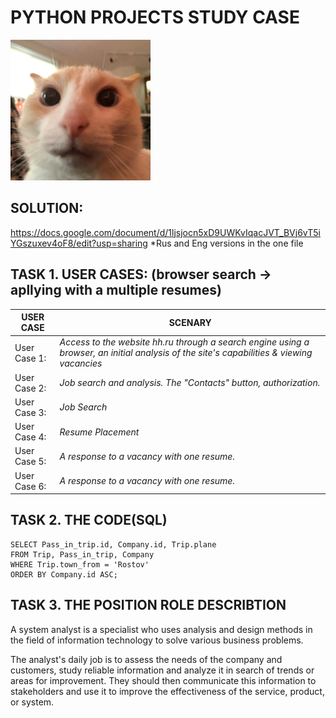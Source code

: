 # PYTHON PROJECTS STUDY CASE

<img src="kott.jpg" width="224" height="225">

## SOLUTION: 
https://docs.google.com/document/d/1ljsjocn5xD9UWKvIqacJVT_BVj6vT5iYGszuxev4oF8/edit?usp=sharing
*Rus and Eng versions in the one file

## TASK 1. USER CASES:  (browser search -> apllying with a multiple resumes)
|USER CASE  | SCENARY |
| ------------- | ------------- |
| User Case 1: | *Access to the website hh.ru through a search engine using a browser, an initial analysis of the site's capabilities & viewing vacancies* |
| User Case 2:  | *Job search and analysis. The "Contacts" button, authorization.*  |
| User Case 3: | *Job Search* |
| User Case 4:  | *Resume Placement*  |
| User Case 5: | *A response to a vacancy with one resume.* |
| User Case 6:  | *A response to a vacancy with one resume.* |



## TASK 2. THE CODE(SQL)

```
SELECT Pass_in_trip.id, Company.id, Trip.plane
FROM Trip, Pass_in_trip, Company
WHERE Trip.town_from = 'Rostov' 
ORDER BY Company.id ASC;
```


## TASK 3. THE POSITION ROLE DESCRIBTION

A system analyst is a specialist who uses analysis and design methods in the field of information technology to solve various business problems. 

The analyst's daily job is to assess the needs of the company and customers, study reliable information and analyze it in search of trends or areas for improvement. They should then communicate this information to stakeholders and use it to improve the effectiveness of the service, product, or system.



